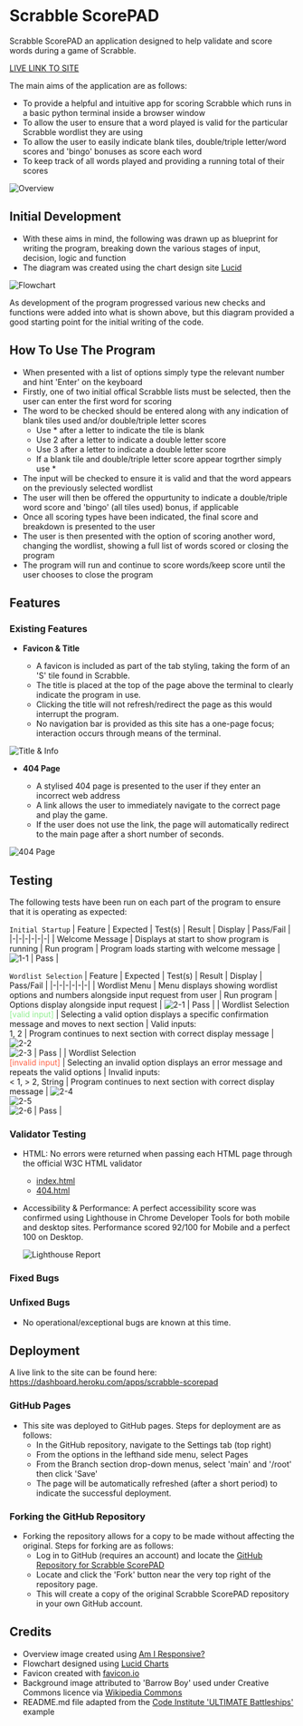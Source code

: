 # Scrabble ScorePAD

Scrabble ScorePAD an application designed to help validate and score words during a game of Scrabble.

[LIVE LINK TO SITE](https://scrabble-scorepad.herokuapp.com/)

The main aims of the application are as follows:
- To provide a helpful and intuitive app for scoring Scrabble which runs in a basic python terminal inside a browser window
- To allow the user to ensure that a word played is valid for the particular Scrabble wordlist they are using
- To allow the user to easily indicate blank tiles, double/triple letter/word scores and 'bingo' bonuses as score each word
- To keep track of all words played and providing a running total of their scores

![Overview](assets/images/overview.png)

## Initial Development

- With these aims in mind, the following was drawn up as blueprint for writing the program, breaking down the various stages of input, decision, logic and function
- The diagram was created using the chart design site [Lucid](https://lucid.app/lucidchart/db42b587-b151-4fc3-8d91-86050208ea20/edit?viewport_loc=-227%2C56%2C2938%2C1533%2C0_0&invitationId=inv_cbd12e3b-9927-4e6d-a169-3cadd1183444)

![Flowchart](assets/images/flowchart.png)

As development of the program progressed various new checks and functions were added into what is shown above, but this diagram provided a good starting point for the initial writing of the code.

## How To Use The Program

- When presented with a list of options simply type the relevant number and hint 'Enter' on the keyboard
- Firstly, one of two initial offical Scrabble lists must be selected, then the user can enter the first word for scoring
- The word to be checked should be entered along with any indication of blank tiles used and/or double/triple letter scores
  - Use * after a letter to indicate the tile is blank
  - Use 2 after a letter to indicate a double letter score
  - Use 3 after a letter to indicate a double letter score
  - If a blank tile and double/triple letter score appear togrther simply use *
- The input will be checked to ensure it is valid and that the word appears on the previously selected wordlist
- The user will then be offered the oppurtunity to indicate a double/triple word score and 'bingo' (all tiles used) bonus, if applicable
- Once all scoring types have been indicated, the final score and breakdown is presented to the user
- The user is then presented with the option of scoring another word, changing the wordlist, showing a full list of words scored or closing the program
- The program will run and continue to score words/keep score until the user chooses to close the program 

## Features 

### Existing Features

- __Favicon & Title__

  - A favicon is included as part of the tab styling, taking the form of an 'S' tile found in Scrabble.
  - The title is placed at the top of the page above the terminal to clearly indicate the program in use.
  - Clicking the title will not refresh/redirect the page as this would interrupt the program.
  - No navigation bar is provided as this site has a one-page focus; interaction occurs through means of the terminal.

![Title & Info](assets/images/readme_file/title_and_info.png)

<!-- - __Info Banner__

  - Messages displayed within the banner are restricted to 30 characters so as to avoid formatting issues and ensure the info provide is succinct.
  - At the outset of the game, the banner instructs the user saying 'Click any 1 to begin' [Fig A].
  - During normal game play, the banner will show which number must be selected next alongside the current upper limit [Fig B].
  - Clicking an unavailable block (empty or greyed-out) will display the message 'Block unavailable. Select a {required number}' [Fig C].
  - Clicking an incorrect number will display the message 'Next number must be {required number}' [Fig D].
  - When no more moves are possible i.e. the required number is not available, the text displays 'Required {required number} is unavailable' [Fig E].
  - If the user tries to select a block when the game is over, the message 'Click New Game to start over' appears as a reminder [Fig F].
  - Messages are formatted consistently with colours and styles of blocks/buttons in the game area (see following).

![Info Banner A](assets/images/readme_file/info_banner_a.png)
![Info Banner B](assets/images/readme_file/info_banner_b.png)
![Info Banner C](assets/images/readme_file/info_banner_c.png)
![Info Banner D](assets/images/readme_file/info_banner_d.png)
![Info Banner E](assets/images/readme_file/info_banner_e.png)
![Info Banner F](assets/images/readme_file/info_banner_f.png) -->

- __404 Page__

  - A stylised 404 page is presented to the user if they enter an incorrect web address
  - A link allows the user to immediately navigate to the correct page and play the game.
  - If the user does not use the link, the page will automatically redirect to the main page after a short number of seconds.

![404 Page](assets/images/readme_file/404.png)

<!-- ### Features to Implement

The following are ideas which can be implemented into the site at a later time (when skillset allows):
- Add the ability to save high-scores and usernames to a back-end server allowing users to compare their scores with all visitors to the site.
- Add keyboard navigation for desktop users allowing them to move around the grid using WASD/arrow keys and select blocks using Spacebar. -->

## Testing

The following tests have been run on each part of the program to ensure that it is operating as expected:

`Initial Startup`
| Feature | Expected | Test(s) | Result | Display | Pass/Fail |
|-|-|-|-|-|-|
| Welcome Message | Displays at start to show program is running | Run program | Program loads starting with welcome message | ![1-1](assets/images/1-1.png) | Pass |

`Wordlist Selection`
| Feature | Expected | Test(s) | Result | Display | Pass/Fail |
|-|-|-|-|-|-|
| Wordlist Menu | Menu displays showing wordlist options and numbers alongside input request from user | Run program | Options display alongside input request | ![2-1](assets/images/2-1.png) | Pass |
| Wordlist Selection<br/><span style='color:lightgreen'>[valid input]</span> | Selecting a valid option displays a specific confirmation message and moves to next section | Valid inputs:<br/>1, 2 | Program continues to next section with correct display message | ![2-2](assets/images/2-2.png)<br/>![2-3](assets/images/2-3.png) | Pass |
| Wordlist Selection<br/><span style='color:tomato'>[invalid input]</span> | Selecting an invalid option displays an error message and repeats the valid options | Invalid inputs:<br/>< 1, > 2, String | Program continues to next section with correct display message | ![2-4](assets/images/2-4.png)<br/>![2-5](assets/images/2-5.png)<br/>![2-6](assets/images/2-6.png) | Pass |

### Validator Testing 

- HTML: No errors were returned when passing each HTML page through the official W3C HTML validator
  - [index.html](https://validator.w3.org/nu/?doc=https%3A%2F%2Fndsurgenor.github.io%2Fquadulo%2Findex.html)
  - [404.html](https://validator.w3.org/nu/?doc=https%3A%2F%2Fndsurgenor.github.io%2Fquadulo%2F404.html)
- Accessibility & Performance: A perfect accessibility score was confirmed using Lighthouse in Chrome Developer Tools for both mobile and desktop sites. Performance scored 92/100 for Mobile and a perfect 100 on Desktop.

  ![Lighthouse Report](assets/images/readme_file/lighthouse.png)

### Fixed Bugs

<!-- - On certain mobile devices the font-family 'Museo Moderno' was not displaying correctly. This was resolved by setting the import link in the CSS file to weight: 600 and specifying this same weight under the h1 styling header within the same CSS file.
- Certain messages displayed above the grid were causing formatting issues as they proved to contain too many characters. This has been resolved by restricting any messages in the info banner to 30 characters and making note of such in the JS file.
- Without specific code to determine how many 1s appear during game setup, unwinnable game states were appearing in a small number of situations. There was also a small chance that the grid could be almost be entirely filled at setup, presenting a less engaging challenge for the user. Both of these were resolved by placing the setup code within a 'do-while' loop ensuring that the number of 1s in any starting grid fall within the range 7-14 inclusive.
- On occasion, unavailable cells were not displaying their correct style i.e. being greyed-out. This was resolved by altering the code within the cellStyle function from that of an 'if-else' loop to instead placing the relevant code at the end of the function so that it would overwrite any previous styling. -->

### Unfixed Bugs

- No operational/exceptional bugs are known at this time.

## Deployment

A live link to the site can be found here: https://dashboard.heroku.com/apps/scrabble-scorepad 

### GitHub Pages

- This site was deployed to GitHub pages. Steps for deployment are as follows: 
  - In the GitHub repository, navigate to the Settings tab (top right)
  - From the options in the lefthand side menu, select Pages
  - From the Branch section drop-down menus, select 'main' and '/root' then click 'Save'
  - The page will be automatically refreshed (after a short period) to indicate the successful deployment.

### Forking the GitHub Repository

- Forking the repository allows for a copy to be made without affecting the original. Steps for forking are as follows:
  - Log in to GitHub (requires an account) and locate the [GitHub Repository for Scrabble ScorePAD](https://github.com/ndsurgenor/scrabble-scorepad)
  - Locate and click the 'Fork' button near the very top right of the repository page.
  - This will create a copy of the original Scrabble ScorePAD repository in your own GitHub account.

## Credits 

- Overview image created using [Am I Responsive?](https://ui.dev/amiresponsive?url=https://scrabble-scorepad.herokuapp.com/)
- Flowchart designed using [Lucid Charts](https://lucid.app/lucidchart/db42b587-b151-4fc3-8d91-86050208ea20/edit?viewport_loc=-227%2C56%2C2938%2C1660%2C0_0&invitationId=inv_cbd12e3b-9927-4e6d-a169-3cadd1183444)
- Favicon created with [favicon.io](https://favicon.io/)
- Background image attributed to 'Barrow Boy' used under Creative Commons licence via [Wikipedia Commons](https://upload.wikimedia.org/wikipedia/commons/5/5d/Scrabble_game_in_progress.jpg)
- README.md file adapted from the [Code Institute 'ULTIMATE Battleships'](https://learn.codeinstitute.net/courses/course-v1:CodeInstitute+PE_PAGPPF+2021_Q2/courseware) example